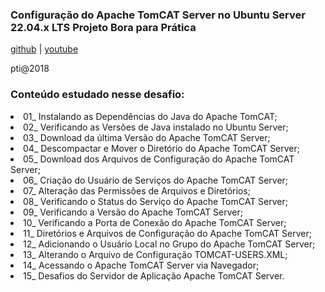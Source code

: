 <h3>Configuração do Apache TomCAT Server no Ubuntu Server 22.04.x LTS Projeto Bora para Prática</h3>

<a href='https://github.com/vaamonde/ubuntu-2204/blob/main/03-services/06-tomcat-server.md'>github</a> |
<a href='https://www.youtube.com/watch?v=TcC7cijfub0'>youtube</a>

<p>pti@2018

<h3>Conteúdo estudado nesse desafio:</h3>
<li>01_ Instalando as Dependências do Java do Apache TomCAT;
<li>02_ Verificando as Versões de Java instalado no Ubuntu Server;
<li>03_ Download da última Versão do Apache TomCAT Server;
<li>04_ Descompactar e Mover o Diretório do Apache TomCAT Server;
<li>05_ Download dos Arquivos de Configuração do Apache TomCAT Server;
<li>06_ Criação do Usuário de Serviços do Apache TomCAT Server;
<li>07_ Alteração das Permissões de Arquivos e Diretórios;
<li>08_ Verificando o Status do Serviço do Apache TomCAT Server;
<li>09_ Verificando a Versão do Apache TomCAT Server;
<li>10_ Verificando a Porta de Conexão do Apache TomCAT Server;
<li>11_ Diretórios e Arquivos de Configuração do Apache TomCAT Server;
<li>12_ Adicionando o Usuário Local no Grupo do Apache TomCAT Server;
<li>13_ Alterando o Arquivo de Configuração TOMCAT-USERS.XML;
<li>14_ Acessando o Apache TomCAT Server via Navegador;
<li>15_ Desafios do Servidor de Aplicação Apache TomCAT Server.
